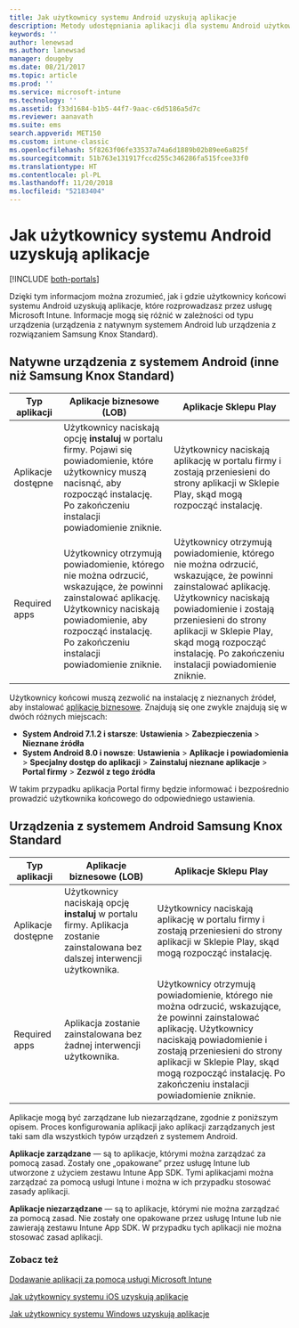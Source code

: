 ```yaml
---
title: Jak użytkownicy systemu Android uzyskują aplikacje
description: Metody udostępniania aplikacji dla systemu Android użytkownikom końcowym
keywords: ''
author: lenewsad
ms.author: lanewsad
manager: dougeby
ms.date: 08/21/2017
ms.topic: article
ms.prod: ''
ms.service: microsoft-intune
ms.technology: ''
ms.assetid: f33d1684-b1b5-44f7-9aac-c6d5186a5d7c
ms.reviewer: aanavath
ms.suite: ems
search.appverid: MET150
ms.custom: intune-classic
ms.openlocfilehash: 5f8263f06fe33537a74a6d1889b02b89ee6a825f
ms.sourcegitcommit: 51b763e131917fccd255c346286fa515fcee33f0
ms.translationtype: HT
ms.contentlocale: pl-PL
ms.lasthandoff: 11/20/2018
ms.locfileid: "52183404"
---
```

# <a name="how-your-android-users-get-their-apps"></a>Jak użytkownicy systemu Android uzyskują aplikacje

[!INCLUDE [both-portals](./includes/note-for-both-portals.md)]

Dzięki tym informacjom można zrozumieć, jak i gdzie użytkownicy końcowi systemu Android uzyskują aplikacje, które rozprowadzasz przez usługę Microsoft Intune. Informacje mogą się różnić w zależności od typu urządzenia (urządzenia z natywnym systemem Android lub urządzenia z rozwiązaniem Samsung Knox Standard).

## <a name="native-non-samsung-knox-standard-android-devices"></a>Natywne urządzenia z systemem Android (inne niż Samsung Knox Standard)

| Typ aplikacji | Aplikacje biznesowe (LOB) | Aplikacje Sklepu Play  |
| ------------- |-------------| -----|
| Aplikacje dostępne      | Użytkownicy naciskają opcję **instaluj** w portalu firmy. Pojawi się powiadomienie, które użytkownicy muszą nacisnąć, aby rozpocząć instalację. Po zakończeniu instalacji powiadomienie zniknie. | Użytkownicy naciskają aplikację w portalu firmy i zostają przeniesieni do strony aplikacji w Sklepie Play, skąd mogą rozpocząć instalację.|
| Required apps      | Użytkownicy otrzymują powiadomienie, którego nie można odrzucić, wskazujące, że powinni zainstalować aplikację. Użytkownicy naciskają powiadomienie, aby rozpocząć instalację. Po zakończeniu instalacji powiadomienie zniknie.    | Użytkownicy otrzymują powiadomienie, którego nie można odrzucić, wskazujące, że powinni zainstalować aplikację. Użytkownicy naciskają powiadomienie i zostają przeniesieni do strony aplikacji w Sklepie Play, skąd mogą rozpocząć instalację. Po zakończeniu instalacji powiadomienie zniknie. |

Użytkownicy końcowi muszą zezwolić na instalację z nieznanych źródeł, aby instalować [aplikacje biznesowe](lob-apps-android.md). Znajdują się one zwykle znajdują się w dwóch różnych miejscach:

* **System Android 7.1.2 i starsze**: **Ustawienia** > **Zabezpieczenia** > **Nieznane źródła**
* **System Android 8.0 i nowsze**: **Ustawienia** > **Aplikacje i powiadomienia** > **Specjalny dostęp do aplikacji** > **Zainstaluj nieznane aplikacje** > **Portal firmy** > **Zezwól z tego źródła**

W takim przypadku aplikacja Portal firmy będzie informować i bezpośrednio prowadzić użytkownika końcowego do odpowiedniego ustawienia. 


## <a name="samsung-knox-standard-android-devices"></a>Urządzenia z systemem Android Samsung Knox Standard

| Typ aplikacji | Aplikacje biznesowe (LOB) | Aplikacje Sklepu Play  |
| ------------- |-------------| -----|
| Aplikacje dostępne      | Użytkownicy naciskają opcję **instaluj** w portalu firmy. Aplikacja zostanie zainstalowana bez dalszej interwencji użytkownika. | Użytkownicy naciskają aplikację w portalu firmy i zostają przeniesieni do strony aplikacji w Sklepie Play, skąd mogą rozpocząć instalację.|
| Required apps      | Aplikacja zostanie zainstalowana bez żadnej interwencji użytkownika.    | Użytkownicy otrzymują powiadomienie, którego nie można odrzucić, wskazujące, że powinni zainstalować aplikację. Użytkownicy naciskają powiadomienie i zostają przeniesieni do strony aplikacji w Sklepie Play, skąd mogą rozpocząć instalację. Po zakończeniu instalacji powiadomienie zniknie. |

Aplikacje mogą być zarządzane lub niezarządzane, zgodnie z poniższym opisem. Proces konfigurowania aplikacji jako aplikacji zarządzanych jest taki sam dla wszystkich typów urządzeń z systemem Android.

**Aplikacje zarządzane** — są to aplikacje, którymi można zarządzać za pomocą zasad. Zostały one „opakowane” przez usługę Intune lub utworzone z użyciem zestawu Intune App SDK. Tymi aplikacjami można zarządzać za pomocą usługi Intune i można w ich przypadku stosować zasady aplikacji.

**Aplikacje niezarządzane** — są to aplikacje, którymi nie można zarządzać za pomocą zasad. Nie zostały one opakowane przez usługę Intune lub nie zawierają zestawu Intune App SDK. W przypadku tych aplikacji nie można stosować zasad aplikacji.

### <a name="see-also"></a>Zobacz też
[Dodawanie aplikacji za pomocą usługi Microsoft Intune](apps-add.md)

[Jak użytkownicy systemu iOS uzyskują aplikacje](end-user-apps-ios.md)

[Jak użytkownicy systemu Windows uzyskują aplikacje](end-user-apps-windows.md)
